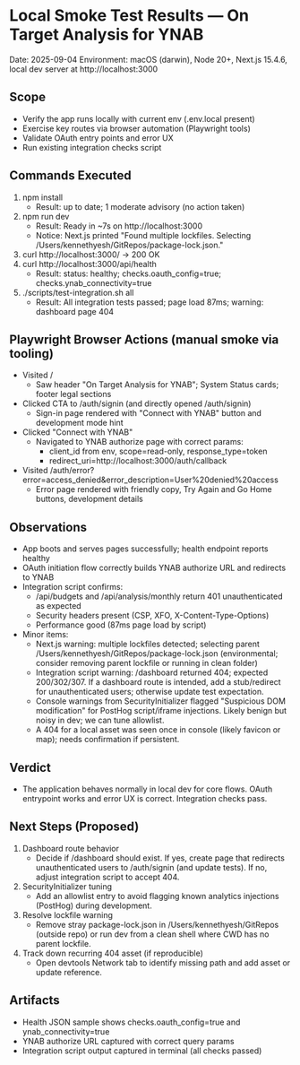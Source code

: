 # Local Smoke Test Results — On Target Analysis for YNAB

Date: 2025-09-04
Environment: macOS (darwin), Node 20+, Next.js 15.4.6, local dev server at http://localhost:3000

## Scope
- Verify the app runs locally with current env (.env.local present)
- Exercise key routes via browser automation (Playwright tools)
- Validate OAuth entry points and error UX
- Run existing integration checks script

## Commands Executed
1) npm install
   - Result: up to date; 1 moderate advisory (no action taken)
2) npm run dev
   - Result: Ready in ~7s on http://localhost:3000
   - Notice: Next.js printed "Found multiple lockfiles. Selecting /Users/kennethyesh/GitRepos/package-lock.json."
3) curl http://localhost:3000/ -> 200 OK
4) curl http://localhost:3000/api/health
   - Result: status: healthy; checks.oauth_config=true; checks.ynab_connectivity=true
5) ./scripts/test-integration.sh all
   - Result: All integration tests passed; page load 87ms; warning: dashboard page 404

## Playwright Browser Actions (manual smoke via tooling)
- Visited /
  - Saw header "On Target Analysis for YNAB"; System Status cards; footer legal sections
- Clicked CTA to /auth/signin (and directly opened /auth/signin)
  - Sign-in page rendered with "Connect with YNAB" button and development mode hint
- Clicked "Connect with YNAB"
  - Navigated to YNAB authorize page with correct params:
    - client_id from env, scope=read-only, response_type=token
    - redirect_uri=http://localhost:3000/auth/callback
- Visited /auth/error?error=access_denied&error_description=User%20denied%20access
  - Error page rendered with friendly copy, Try Again and Go Home buttons, development details

## Observations
- App boots and serves pages successfully; health endpoint reports healthy
- OAuth initiation flow correctly builds YNAB authorize URL and redirects to YNAB
- Integration script confirms:
  - /api/budgets and /api/analysis/monthly return 401 unauthenticated as expected
  - Security headers present (CSP, XFO, X-Content-Type-Options)
  - Performance good (87ms page load by script)
- Minor items:
  - Next.js warning: multiple lockfiles detected; selecting parent /Users/kennethyesh/GitRepos/package-lock.json (environmental; consider removing parent lockfile or running in clean folder)
  - Integration script warning: /dashboard returned 404; expected 200/302/307. If a dashboard route is intended, add a stub/redirect for unauthenticated users; otherwise update test expectation.
  - Console warnings from SecurityInitializer flagged "Suspicious DOM modification" for PostHog script/iframe injections. Likely benign but noisy in dev; we can tune allowlist.
  - A 404 for a local asset was seen once in console (likely favicon or map); needs confirmation if persistent.

## Verdict
- The application behaves normally in local dev for core flows. OAuth entrypoint works and error UX is correct. Integration checks pass.

## Next Steps (Proposed)
1) Dashboard route behavior
   - Decide if /dashboard should exist. If yes, create page that redirects unauthenticated users to /auth/signin (and update tests). If no, adjust integration script to accept 404.
2) SecurityInitializer tuning
   - Add an allowlist entry to avoid flagging known analytics injections (PostHog) during development.
3) Resolve lockfile warning
   - Remove stray package-lock.json in /Users/kennethyesh/GitRepos (outside repo) or run dev from a clean shell where CWD has no parent lockfile.
4) Track down recurring 404 asset (if reproducible)
   - Open devtools Network tab to identify missing path and add asset or update reference.

## Artifacts
- Health JSON sample shows checks.oauth_config=true and ynab_connectivity=true
- YNAB authorize URL captured with correct query params
- Integration script output captured in terminal (all checks passed)

